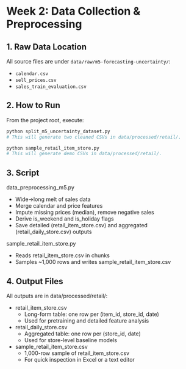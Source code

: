 # Week 2: Data Collection & Preprocessing

## 1. Raw Data Location  
All source files are under `data/raw/m5-forecasting-uncertainty/`:
- `calendar.csv`  
- `sell_prices.csv`  
- `sales_train_evaluation.csv`  

## 2. How to Run  
From the project root, execute:
```bash
python split_m5_uncertainty_dataset.py
# This will generate two cleaned CSVs in data/processed/retail/.

python sample_retail_item_store.py
# This will generate demo CSVs in data/processed/retail/.
```

## 3. Script
data_preprocessing_m5.py  
  - Wide→long melt of sales data  
  - Merge calendar and price features  
  - Impute missing prices (median), remove negative sales  
  - Derive is_weekend and is_holiday flags  
  - Save detailed (retail_item_store.csv) and aggregated (retail_daily_store.csv) outputs  

sample_retail_item_store.py  
  - Reads retail_item_store.csv in chunks  
  - Samples ~1,000 rows and writes sample_retail_item_store.csv  

## 4. Output Files  
All outputs are in data/processed/retail/:  
- retail_item_store.csv  
  - Long-form table: one row per (item_id, store_id, date)  
  - Used for pretraining and detailed feature analysis  
- retail_daily_store.csv  
  - Aggregated table: one row per (store_id, date)  
  - Used for store-level baseline models  
- sample_retail_item_store.csv  
  - 1,000-row sample of retail_item_store.csv  
  - For quick inspection in Excel or a text editor  